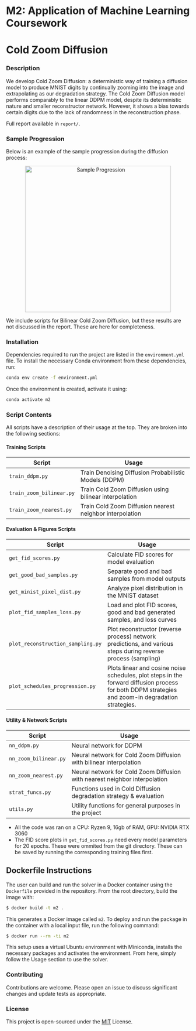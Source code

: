 # M2: Application of Machine Learning Coursework
# Cold Zoom Diffusion


### Description
We develop Cold Zoom Diffusion: a deterministic way of training a diffusion model to produce MNIST digits by continually zooming into the image and extrapolating as our degradation strategy. The Cold Zoom Diffusion model performs comparably to the linear DDPM model, despite its deterministic nature and smaller reconstructor network. However, it shows a bias towards certain digits due to the lack of randomness in the reconstruction phase.


Full report available in `report/`.

### Sample Progression

Below is an example of the sample progression during the diffusion process:
<p align="center">
    <img src="figures/sample_progression_4x4_distr_every_3_NEAR.png" alt="Sample Progression" width="400"/>
</p>


We include scripts for Bilinear Cold Zoom Diffusion, but these results are not discussed in the report. These are here for completeness.



### Installation
Dependencies required to run the project are listed in the `environment.yml` file. To install the necessary Conda environment from these dependencies, run:
```bash
conda env create -f environment.yml
```

Once the environment is created, activate it using: 

```bash
conda activate m2
```

### Script Contents
All scripts have a description of their usage at the top. They are broken into the following sections:



#### Training Scripts
| Script                    | Usage                                                                    |
|---------------------------|--------------------------------------------------------------------------|
| `train_ddpm.py`           | Train Denoising Diffusion Probabilistic Models (DDPM)      |
| `train_zoom_bilinear.py`  | Train Cold Zoom Diffusion using bilinear interpolation |
| `train_zoom_nearest.py`   | Train Cold Zoom Diffusion nearest neighbor interpolation |

#### Evaluation & Figures Scripts
| Script                    | Usage                                                                    |
|---------------------------|--------------------------------------------------------------------------|
| `get_fid_scores.py`       | Calculate FID scores for model evaluation                      |
| `get_good_bad_samples.py` | Separate good and bad samples from model outputs               |
| `get_minist_pixel_dist.py`| Analyze pixel distribution in the MNIST dataset                 |
| `plot_fid_samples_loss.py` | Load and plot FID scores, good and bad generated samples, and loss curves   |
| `plot_reconstruction_sampling.py` | Plot reconstructor (reverse process) network predictions, and various steps during reverse process (sampling)          |
| `plot_schedules_progression.py` | Plots linear and cosine noise schedules, plot steps in the forward diffusion process for both DDPM strategies and zoom-in degradation strategies.        |

#### Utility & Network Scripts
| Script                    | Usage                                                                    |
|---------------------------|--------------------------------------------------------------------------|
| `nn_ddpm.py`              | Neural network  for DDPM                                           |
| `nn_zoom_bilinear.py`     | Neural network  for Cold Zoom Diffusion with bilinear interpolation    |
| `nn_zoom_nearest.py`      | Neural network  for Cold Zoom Diffusion with nearest neighbor interpolation |
| `strat_funcs.py`          | Functions used in Cold Diffusion degradation strategy & evaluation                     |
| `utils.py`                | Utility functions for general purposes in the project                    |



- All the code was ran on a CPU: Ryzen 9, 16gb of RAM, GPU: NVIDIA RTX 3060
- The FID score plots in `get_fid_scores.py` need every model parameters for 20 epochs. These were ommited from the git directory. These can be saved by running the corresponding training files first.


## Dockerfile Instructions
The user can build and run the solver in a Docker container using the `Dockerfile` provided in the repository. From the root directory, build the image with:

```bash
$ docker build -t m2 .
```

This generates a Docker image called `m2`. To deploy and run the package in the container with a local input file, run the following command:

```bash
$ docker run --rm -ti m2
```

This setup uses a virtual Ubuntu environment with Miniconda, installs the necessary packages and activates the environment. From here, simply follow the Usage section to use the solver.




### Contributing

Contributions are welcome. Please open an issue to discuss significant changes and update tests as appropriate.

### License
This project is open-sourced under the [MIT](https://choosealicense.com/licenses/mit/) License.
